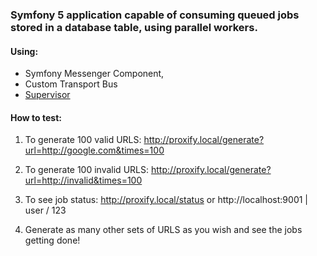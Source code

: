 ### Symfony 5 application capable of consuming queued jobs stored in a database table, using parallel workers.
#### Using:
- Symfony Messenger Component, 
- Custom Transport Bus 
- [Supervisor](http://supervisord.org/)


#### How to test:
1. To generate 100 valid URLS: http://proxify.local/generate?url=http://google.com&times=100
 
2. To generate 100 invalid URLS: http://proxify.local/generate?url=http://invalid&times=100

3. To see job status: 
    http://proxify.local/status
    or
    http://localhost:9001  | user / 123
    
    
4. Generate as many other sets of URLS as you wish and see the jobs getting done!
